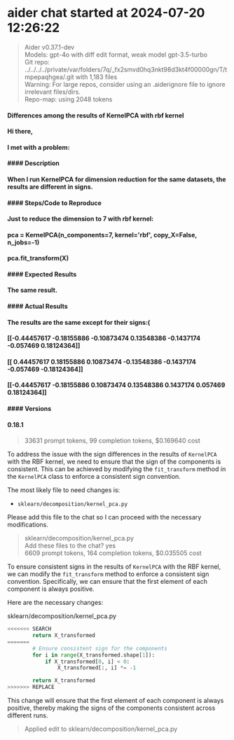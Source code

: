 
# aider chat started at 2024-07-20 12:26:22

> Aider v0.37.1-dev  
> Models: gpt-4o with diff edit format, weak model gpt-3.5-turbo  
> Git repo: ../../../../private/var/folders/7q/_fx2smvd0hq3nkt98d3kt4f00000gn/T/tmpepaqhgea/.git with 1,183 files  
> Warning: For large repos, consider using an .aiderignore file to ignore irrelevant files/dirs.  
> Repo-map: using 2048 tokens  

#### Differences among the results of KernelPCA with rbf kernel  
#### Hi there,  
#### I met with a problem:  
####   
#### #### Description  
#### When I run KernelPCA for dimension reduction for the same datasets, the results are different in signs.  
####   
#### #### Steps/Code to Reproduce  
#### Just to reduce the dimension to 7 with rbf kernel:  
#### pca = KernelPCA(n_components=7, kernel='rbf', copy_X=False, n_jobs=-1)  
#### pca.fit_transform(X)  
####   
#### #### Expected Results  
#### The same result.  
####   
#### #### Actual Results  
#### The results are the same except for their signs:(  
#### [[-0.44457617 -0.18155886 -0.10873474  0.13548386 -0.1437174  -0.057469	0.18124364]]   
####   
#### [[ 0.44457617  0.18155886  0.10873474 -0.13548386 -0.1437174  -0.057469 -0.18124364]]   
####   
#### [[-0.44457617 -0.18155886  0.10873474  0.13548386  0.1437174   0.057469  0.18124364]]   
####   
#### #### Versions  
#### 0.18.1  
####  
> 33631 prompt tokens, 99 completion tokens, $0.169640 cost  

To address the issue with the sign differences in the results of `KernelPCA` with the RBF kernel, we need to ensure that the sign of the components is consistent. This can be achieved by modifying the `fit_transform` method in the `KernelPCA` class to enforce a consistent sign convention.

The most likely file to need changes is:
- `sklearn/decomposition/kernel_pca.py`

Please add this file to the chat so I can proceed with the necessary modifications.

> sklearn/decomposition/kernel_pca.py  
> Add these files to the chat? yes  
> 6609 prompt tokens, 164 completion tokens, $0.035505 cost  

To ensure consistent signs in the results of `KernelPCA` with the RBF kernel, we can modify the `fit_transform` method to enforce a consistent sign convention. Specifically, we can ensure that the first element of each component is always positive.

Here are the necessary changes:

sklearn/decomposition/kernel_pca.py
```python
<<<<<<< SEARCH
        return X_transformed
=======
        # Ensure consistent sign for the components
        for i in range(X_transformed.shape[1]):
            if X_transformed[0, i] < 0:
                X_transformed[:, i] *= -1

        return X_transformed
>>>>>>> REPLACE
```

This change will ensure that the first element of each component is always positive, thereby making the signs of the components consistent across different runs.

> Applied edit to sklearn/decomposition/kernel_pca.py  
